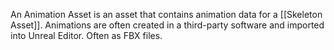 An Animation Asset is an asset that contains animation data for a [[Skeleton Asset]].
Animations are often created in a third-party software and imported into Unreal Editor.
Often as FBX files.
